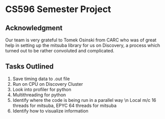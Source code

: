 # CS596 Semester Project 

## Acknowledgment

Our team is very grateful to Tomek Osinski from CARC who was of great help in setting up the mitsuba library for us on Discovery, a process which turned out to be rather convoluted and complicated.

## Tasks Outlined
1. Save timing data to .out file
2. Run on CPU on Discovery Cluster
3. Look into profiler for python
4. Multithreading for python
5. Identify where the code is being run in a parallel way \n
	Local m/c 16 threads for mitsuba, EPYC 64 threads for mitsuba
6. Identify how to visualize information



